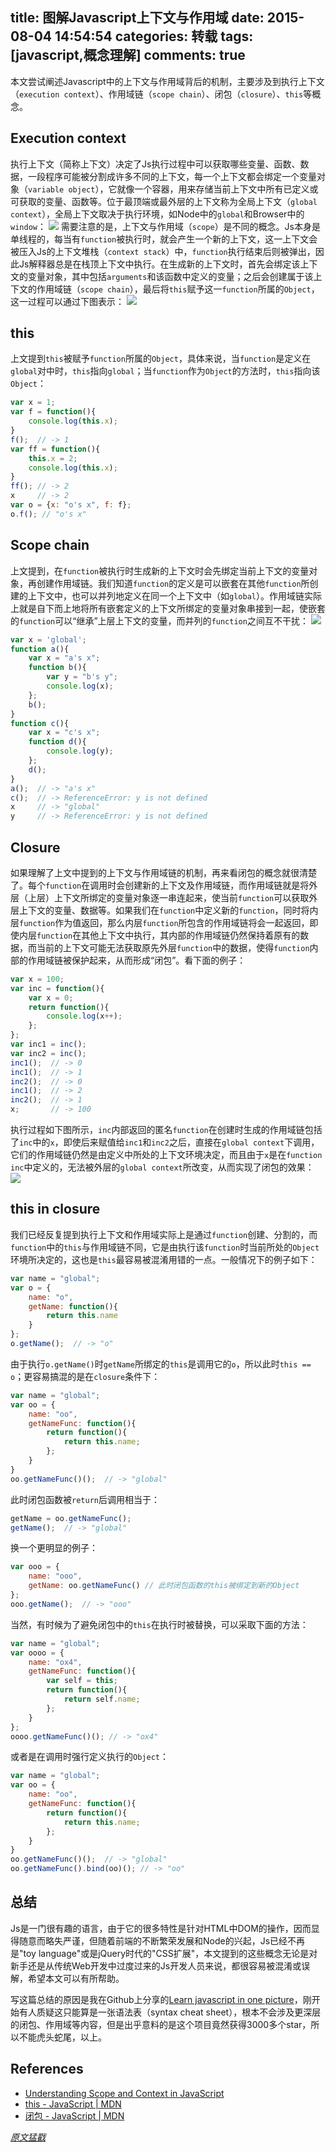 title: 图解Javascript上下文与作用域
date: 2015-08-04 14:54:54
categories: 转载
tags: [javascript,概念理解]
comments: true
---
本文尝试阐述Javascript中的上下文与作用域背后的机制，主要涉及到执行上下文（`execution context`）、作用域链（`scope chain`）、闭包（`closure`）、`this`等概念。
<!-- more -->
## Execution context

执行上下文（简称上下文）决定了Js执行过程中可以获取哪些变量、函数、数据，一段程序可能被分割成许多不同的上下文，每一个上下文都会绑定一个变量对象（`variable object`），它就像一个容器，用来存储当前上下文中所有已定义或可获取的变量、函数等。位于最顶端或最外层的上下文称为全局上下文（`global context`），全局上下文取决于执行环境，如Node中的`global`和Browser中的`window`：
![][1]
需要注意的是，上下文与作用域（`scope`）是不同的概念。Js本身是单线程的，每当有`function`被执行时，就会产生一个新的上下文，这一上下文会被压入Js的上下文堆栈（`context stack`）中，`function`执行结束后则被弹出，因此Js解释器总是在栈顶上下文中执行。在生成新的上下文时，首先会绑定该上下文的变量对象，其中包括`arguments`和该函数中定义的变量；之后会创建属于该上下文的作用域链（`scope chain`），最后将`this`赋予这一`function`所属的`Object`，这一过程可以通过下图表示：
![][2]

## this

上文提到`this`被赋予`function`所属的`Object`，具体来说，当`function`是定义在`global`对中时，`this`指向`global`；当`function`作为`Object`的方法时，`this`指向该`Object`：

```js
var x = 1;
var f = function(){
    console.log(this.x);
}
f();  // -> 1
var ff = function(){
    this.x = 2;
    console.log(this.x);
}
ff(); // -> 2
x     // -> 2
var o = {x: "o's x", f: f};
o.f(); // "o's x"
```

## Scope chain

上文提到，在`function`被执行时生成新的上下文时会先绑定当前上下文的变量对象，再创建作用域链。我们知道`function`的定义是可以嵌套在其他`function`所创建的上下文中，也可以并列地定义在同一个上下文中（如`global`）。作用域链实际上就是自下而上地将所有嵌套定义的上下文所绑定的变量对象串接到一起，使嵌套的`function`可以“继承”上层上下文的变量，而并列的`function`之间互不干扰：
![][3]

```js
var x = 'global';
function a(){
    var x = "a's x";
    function b(){
        var y = "b's y";
        console.log(x);
    };
    b();
}
function c(){
    var x = "c's x";
    function d(){
	    console.log(y);
    };
    d();
}
a();  // -> "a's x"
c();  // -> ReferenceError: y is not defined
x     // -> "global"
y     // -> ReferenceError: y is not defined
```
## Closure

如果理解了上文中提到的上下文与作用域链的机制，再来看闭包的概念就很清楚了。每个`function`在调用时会创建新的上下文及作用域链，而作用域链就是将外层（上层）上下文所绑定的变量对象逐一串连起来，使当前`function`可以获取外层上下文的变量、数据等。如果我们在`function`中定义新的`function`，同时将内层`function`作为值返回，那么内层`function`所包含的作用域链将会一起返回，即使内层`function`在其他上下文中执行，其内部的作用域链仍然保持着原有的数据，而当前的上下文可能无法获取原先外层`function`中的数据，使得`function`内部的作用域链被保护起来，从而形成“闭包”。看下面的例子：

```js
var x = 100;
var inc = function(){
    var x = 0;
    return function(){
        console.log(x++);
    };
};
var inc1 = inc();
var inc2 = inc();
inc1();  // -> 0
inc1();  // -> 1
inc2();  // -> 0
inc1();  // -> 2
inc2();  // -> 1
x;       // -> 100
```

执行过程如下图所示，`inc`内部返回的匿名`function`在创建时生成的作用域链包括了`inc`中的`x`，即使后来赋值给`inc1`和`inc2`之后，直接在`global context`下调用，它们的作用域链仍然是由定义中所处的上下文环境决定，而且由于`x`是在`function inc`中定义的，无法被外层的`global context`所改变，从而实现了闭包的效果：
![][4]

## this in closure

我们已经反复提到执行上下文和作用域实际上是通过`function`创建、分割的，而`function`中的`this`与作用域链不同，它是由执行该`function`时当前所处的`Object`环境所决定的，这也是`this`最容易被混淆用错的一点。一般情况下的例子如下：

```js
var name = "global";
var o = {
    name: "o",
    getName: function(){
        return this.name
    }
};
o.getName();  // -> "o"
```

由于执行`o.getName()`时`getName`所绑定的`this`是调用它的`o`，所以此时`this == o`；更容易搞混的是在`closure`条件下：

```js
var name = "global";
var oo = {
    name: "oo",
    getNameFunc: function(){
        return function(){
            return this.name;
        };
    }
}
oo.getNameFunc()();  // -> "global"
```

此时闭包函数被`return`后调用相当于：

```js
getName = oo.getNameFunc();
getName();  // -> "global"
```

换一个更明显的例子：

```js
var ooo = {
    name: "ooo",
    getName: oo.getNameFunc() // 此时闭包函数的this被绑定到新的Object
};
ooo.getName();  // -> "ooo"
```

当然，有时候为了避免闭包中的`this`在执行时被替换，可以采取下面的方法：

```js
var name = "global";
var oooo = {
    name: "ox4",
    getNameFunc: function(){
        var self = this;
        return function(){
            return self.name;
        };
    }
};
oooo.getNameFunc()(); // -> "ox4"
```
或者是在调用时强行定义执行的`Object`：
```js
var name = "global";
var oo = {
    name: "oo",
    getNameFunc: function(){
        return function(){
            return this.name;
        };
    }
}
oo.getNameFunc()();  // -> "global"
oo.getNameFunc().bind(oo)(); // -> "oo"
```

## 总结

Js是一门很有趣的语言，由于它的很多特性是针对HTML中DOM的操作，因而显得随意而略失严谨，但随着前端的不断繁荣发展和Node的兴起，Js已经不再是"toy language"或是jQuery时代的"CSS扩展"，本文提到的这些概念无论是对新手还是从传统Web开发中过度过来的Js开发人员来说，都很容易被混淆或误解，希望本文可以有所帮助。

写这篇总结的原因是我在Github上分享的[Learn javascript in one picture](https://github.com/coodict/javascript-in-one-pic)，刚开始有人质疑这只能算是一张语法表（syntax cheat sheet），根本不会涉及更深层的闭包、作用域等内容，但是出乎意料的是这个项目竟然获得3000多个star，所以不能虎头蛇尾，以上。

## References

- [Understanding Scope and Context in JavaScript](http://ryanmorr.com/understanding-scope-and-context-in-javascript/)
- [this - JavaScript | MDN](https://developer.mozilla.org/en-US/docs/Web/JavaScript/Reference/Operators/this)
- [闭包 - JavaScript | MDN](https://developer.mozilla.org/zh-CN/docs/Web/JavaScript/Closures)

_[原文猛戳](http://blog.rainy.im/2015/07/04/scope-chain-and-prototype-chain-in-js/)_

[1]: http://7xjp74.com1.z0.glb.clouddn.com/zhuanzai1.jpg
[2]: http://7xjp74.com1.z0.glb.clouddn.com/zhuanzai2.jpg
[3]: http://7xjp74.com1.z0.glb.clouddn.com/zhuanzai3.jpg
[4]: http://7xjp74.com1.z0.glb.clouddn.com/zhuanzai4.jpg
